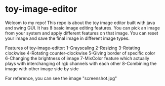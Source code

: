 # toy-image-editor

Welcom to my repo! This repo is about the toy image editor built with java and swing GUI. It has 8 basic image editing features. You can pick an image from your system and apply different features on that image. You can reset your image and save the final image in different image types. 

Features of toy-image-editor:
  1-Grayscaling
  2-Resizing
  3-Rotating clockwise
  4-Rotating counter-clockwise
  5-Giving border of specific color
  6-Changing the brightness of image
  7-MixColor feature which actually plays with interchanging of rgb channels with each other
  8-Combining the image with other image side by side
 
For reference, you can see the image "screenshot.jpg"

